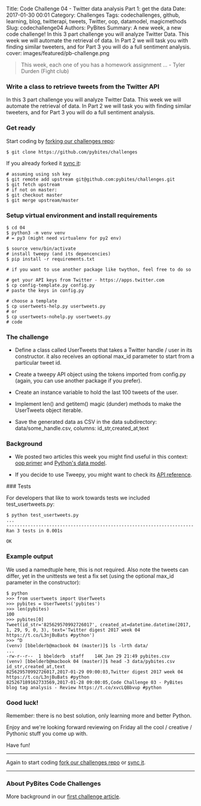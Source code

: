 Title: Code Challenge 04 - Twitter data analysis Part 1: get the data
Date: 2017-01-30 00:01
Category: Challenges
Tags: codechallenges, github, learning, blog, twitterapi, tweets, Twitter, oop, datamodel, magicmethods
Slug: codechallenge04
Authors: PyBites
Summary: A new week, a new code challenge! In this 3 part challenge you will analyze Twitter Data. This week we will automate the retrieval of data. In Part 2 we will task you with finding similar tweeters, and for Part 3 you will do a full sentiment analysis.
cover: images/featured/pb-challenge.png

> This week, each one of you has a homework assignment ... - Tyler Durden (Fight club)

### Write a class to retrieve tweets from the Twitter API 

In this 3 part challenge you will analyze Twitter Data. This week we will automate the retrieval of data. In Part 2 we will task you with finding similar tweeters, and for Part 3 you will do a full sentiment analysis.

### Get ready

Start coding by [forking our challenges repo](https://github.com/pybites/challenges):

    $ git clone https://github.com/pybites/challenges
    
If you already forked it [sync it](https://help.github.com/articles/syncing-a-fork/):

    # assuming using ssh key
    $ git remote add upstream git@github.com:pybites/challenges.git 
    $ git fetch upstream
    # if not on master: 
    $ git checkout master 
    $ git merge upstream/master

### Setup virtual environment and install requirements

    $ cd 04
    $ python3 -m venv venv
    # = py3 (might need virtualenv for py2 env)

    $ source venv/bin/activate 
    # install tweepy (and its depencencies)
    $ pip install -r requirements.txt

    # if you want to use another package like twython, feel free to do so

    # get your API keys from Twitter - https://apps.twitter.com 
    $ cp config-template.py config.py
    # paste the keys in config.py

    # choose a template
    $ cp usertweets-help.py usertweets.py
    # or 
    $ cp usertweets-nohelp.py usertweets.py
    # code

### The challenge

* Define a class called UserTweets that takes a Twitter handle / user in its constructor. it also receives an optional max_id parameter to start from a particular tweet id. 
* Create a tweepy API object using the tokens imported from config.py (again, you can use another package if you prefer).

* Create an instance variable to hold the last 100 tweets of the user. 

* Implement len() and getitem() magic (dunder) methods to make the UserTweets object iterable.

* Save the generated data as CSV in the data subdirectory: data/some_handle.csv, columns: id_str,created_at,text

### Background

* We posted two articles this week you might find useful in this context: [oop primer](http://pybit.es/oop-primer.html) and [Python's data model](http://pybit.es/python-data-model.html). 

* If you decide to use Tweepy, you might want to check its [API reference](http://docs.tweepy.org/en/v3.5.0/api.html).

### Tests

For developers that like to work towards tests we included test_usertweets.py:

    $ python test_usertweets.py
    ...
    ----------------------------------------------------------------------
    Ran 3 tests in 0.001s

    OK

### Example output

We used a namedtuple here, this is not required. Also note the tweets can differ, yet in the unittests we test a fix set (using the optional max_id parameter in the constructor):

    $ python
    >>> from usertweets import UserTweets
    >>> pybites = UserTweets('pybites')
    >>> len(pybites)
    100
    >>> pybites[0]
    Tweet(id_str='825629570992726017', created_at=datetime.datetime(2017, 1, 29, 9, 0, 3), text='Twitter digest 2017 week 04 https://t.co/L3njBuBats #python')
    >>> ^D
    (venv) [bbelderb@macbook 04 (master)]$ ls -lrth data/
    ...
    -rw-r--r--  1 bbelderb  staff    14K Jan 29 21:49 pybites.csv
    (venv) [bbelderb@macbook 04 (master)]$ head -3 data/pybites.csv
    id_str,created_at,text
    825629570992726017,2017-01-29 09:00:03,Twitter digest 2017 week 04 https://t.co/L3njBuBats #python
    825267189162733569,2017-01-28 09:00:05,Code Challenge 03 - PyBites blog tag analysis - Review https://t.co/xvcLQBbvup #python

### Good luck!

Remember: there is no best solution, only learning more and better Python.

Enjoy and we're looking forward reviewing on Friday all the cool / creative / Pythonic stuff you come up with.

Have fun!

---

Again to start coding [fork our challenges repo](https://github.com/pybites/challenges) or [sync it](https://help.github.com/articles/syncing-a-fork/).

---

### About PyBites Code Challenges

More background in our [first challenge article](http://pybit.es/codechallenge01.html).
